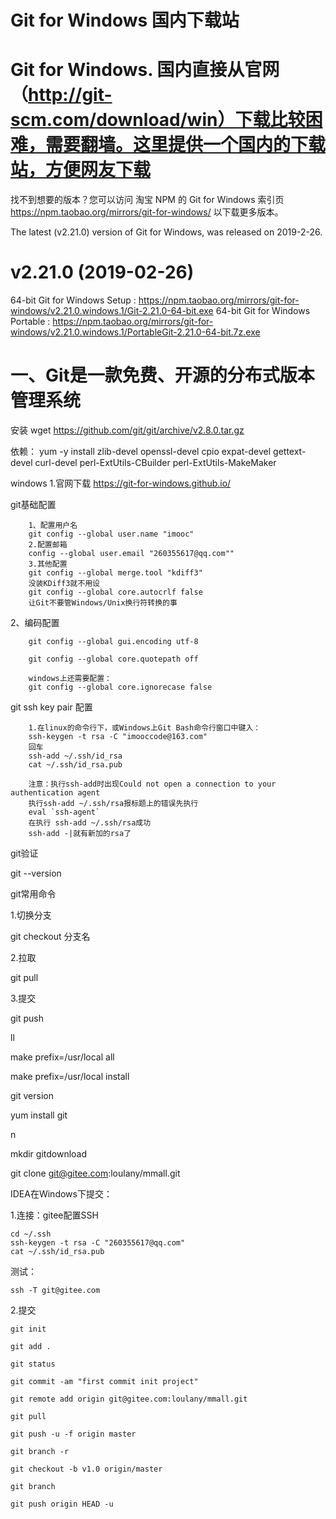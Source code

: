 # Git for Windows 国内下载站
# Git for Windows. 国内直接从官网（http://git-scm.com/download/win）下载比较困难，需要翻墙。这里提供一个国内的下载站，方便网友下载

找不到想要的版本？您可以访问 淘宝 NPM 的 Git for Windows 索引页 https://npm.taobao.org/mirrors/git-for-windows/ 以下载更多版本。

The latest (v2.21.0) version of Git for Windows, was released on 2019-2-26.

# v2.21.0 (2019-02-26)
64-bit Git for Windows Setup : https://npm.taobao.org/mirrors/git-for-windows/v2.21.0.windows.1/Git-2.21.0-64-bit.exe
64-bit Git for Windows Portable : https://npm.taobao.org/mirrors/git-for-windows/v2.21.0.windows.1/PortableGit-2.21.0-64-bit.7z.exe

# 一、Git是一款免费、开源的分布式版本管理系统

安装
wget https://github.com/git/git/archive/v2.8.0.tar.gz

依赖：
yum -y install zlib-devel openssl-devel cpio expat-devel gettext-devel curl-devel perl-ExtUtils-CBuilder perl-ExtUtils-MakeMaker

windows
1.官网下载
https://git-for-windows.github.io/

git基础配置

        1、配置用户名
        git config --global user.name "imooc"
        2.配置邮箱
        config --global user.email "260355617@qq.com""
        3.其他配置
        git config --global merge.tool "kdiff3"
        没装KDiff3就不用设
        git config --global core.autocrlf false
        让Git不要管Windows/Unix换行符转换的事

2、编码配置

        git config --global gui.encoding utf-8

        git config --global core.quotepath off

        windows上还需要配置：
        git config --global core.ignorecase false


git ssh key pair 配置

        1.在linux的命令行下，或Windows上Git Bash命令行窗口中键入：
        ssh-keygen -t rsa -C "imooccode@163.com"
        回车
        ssh-add ~/.ssh/id_rsa
        cat ~/.ssh/id_rsa.pub

        注意：执行ssh-add时出现Could not open a connection to your authentication agent 
        执行ssh-add ~/.ssh/rsa报标题上的错误先执行 
        eval `ssh-agent` 
        在执行 ssh-add ~/.ssh/rsa成功
        ssh-add -|就有新加的rsa了

git验证

git --version

git常用命令

1.切换分支

git checkout 分支名

2.拉取

git pull

3.提交

git push



ll

make prefix=/usr/local all

make prefix=/usr/local install

git version

yum install git

n

mkdir gitdownload

git clone git@gitee.com:loulany/mmall.git



IDEA在Windows下提交：

1.连接：gitee配置SSH

    cd ~/.ssh
    ssh-keygen -t rsa -C "260355617@qq.com"
    cat ~/.ssh/id_rsa.pub
    
测试：

    ssh -T git@gitee.com


2.提交

    git init

    git add .

    git status

    git commit -am "first commit init project"

    git remote add origin git@gitee.com:loulany/mmall.git

    git pull

    git push -u -f origin master

    git branch -r

    git checkout -b v1.0 origin/master

    git branch

    git push origin HEAD -u

